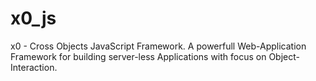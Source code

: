 # x0_js

x0 - Cross Objects JavaScript Framework. 
A powerfull Web-Application Framework for building server-less Applications with focus on Object-Interaction.